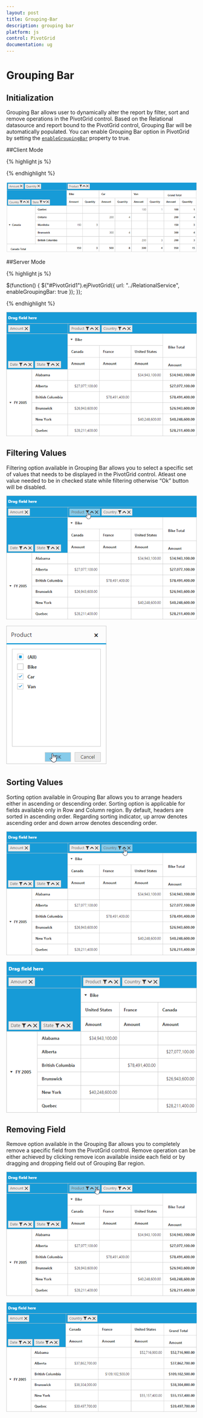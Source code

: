```yaml
---
layout: post
title: Grouping-Bar
description: grouping bar
platform: js
control: PivotGrid
documentation: ug
---
```


# Grouping Bar

## Initialization 
Grouping Bar allows user to dynamically alter the report by filter, sort and remove operations in the PivotGrid control. Based on the Relational datasource and report bound to the PivotGrid control, Grouping Bar will be automatically populated. You can enable Grouping Bar option in PivotGrid by setting the [`enableGroupingBar`](/js/api/ejpivotgrid#members:enablegroupingbar) property to true.

##Client Mode

{% highlight js %}

  <script type="text/javascript">
    $(function() {
        $("#PivotGrid1").ejPivotGrid({
            dataSource: {
                data: pivot_dataset,
                rows: [{
                    fieldName: "Country",
                    fieldCaption: "Country",
                    sortOrder: ej.PivotAnalysis.SortOrder.Ascending
                }, {
                    fieldName: "State",
                    fieldCaption: "State",
                    sortOrder: ej.PivotAnalysis.SortOrder.Descending
                }],
                columns: [{
                    fieldName: "Product",
                    fieldCaption: "Product"
                }],
                values: [{
                    fieldName: "Amount",
                    fieldCaption: "Amount"
                }, {
                    fieldName: "Quantity",
                    fieldCaption: "Quantity"
                }],
                filters: [{
                    fieldName: "Date",
                    fieldCaption: "Date",
                    filterItems: {
                        filterType: ej.PivotAnalysis.FilterType.Exclude,
                        values: ["FY 2005"]
                    }
                }]
            },
            enableGroupingBar: true
        });
    });
</script>


{% endhighlight %}

![](Grouping-Bar_images/ClientsideGr.png)


##Server Mode

{% highlight js %}

$(function() {
    $("#PivotGrid1").ejPivotGrid({
       url: "../RelationalService",
        enableGroupingBar: true
    });
});

{% endhighlight %}

![](Grouping-Bar_images/groupingbar.png)


## Filtering Values
Filtering option available in Grouping Bar allows you to select a specific set of values that needs to be displayed in the PivotGrid control. Atleast one value needed to be in checked state while filtering otherwise “Ok” button will be disabled.

![](Grouping-Bar_images/groupingbar-filter.png)

![](Grouping-Bar_images/groupingbar-filter1.png)

## Sorting Values
Sorting option available in Grouping Bar allows you to arrange headers either in ascending or descending order. Sorting option is applicable for fields available only in Row and Column region. By default, headers are sorted in ascending order. Regarding sorting indicator, up arrow denotes ascending order and down arrow denotes descending order.

![](Grouping-Bar_images/groupingbar-sort.png)

![](Grouping-Bar_images/groupingbar-sort-grid.png)

## Removing Field
Remove option available in the Grouping Bar allows you to completely remove a specific field from the PivotGrid control. Remove operation can be either achieved by clicking remove icon available inside each field or by dragging and dropping field out of Grouping Bar region.

![](Grouping-Bar_images/groupingbar-remove.png)

![](Grouping-Bar_images/groupingbar-remove-grid.png)


